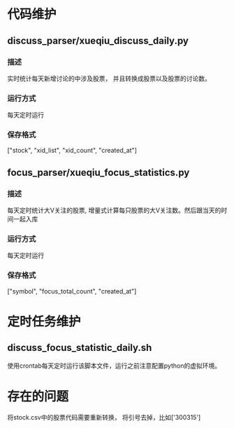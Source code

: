 
# 代码维护
## discuss_parser/xueqiu_discuss_daily.py
### 描述
实时统计每天新增讨论的中涉及股票， 并且转换成股票以及股票的讨论数。
###  运行方式
每天定时运行

### 保存格式
["stock", "xid_list",  "xid_count", "created_at"]


## focus_parser/xueqiu_focus_statistics.py
### 描述
每天定时统计大V关注的股票, 增量式计算每只股票的大V关注数。然后跟当天的时间一起入库

### 运行方式
每天定时运行

### 保存格式
["symbol",  "focus_total_count", "created_at"]


# 定时任务维护
## discuss_focus_statistic_daily.sh
使用crontab每天定时运行该脚本文件，运行之前注意配置python的虚拟环境。




# 存在的问题
将stock.csv中的股票代码需要重新转换， 将引号去掉，比如['300315']

